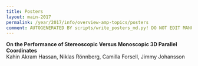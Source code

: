 ```yaml
---
title: Posters
layout: main-2017
permalink: /year/2017/info/overview-amp-topics/posters
comment: AUTOGENERATED BY scripts/write_posters_md.py! DO NOT EDIT MANUALLY.
---
```


**On the Performance of Stereoscopic Versus Monoscopic 3D Parallel Coordinates**  
Kahin Akram Hassan, Niklas Rönnberg, Camilla Forsell, Jimmy Johansson



